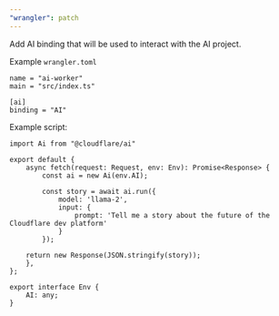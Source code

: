 ```yaml
---
"wrangler": patch
---
```


Add AI binding that will be used to interact with the AI project.

Example `wrangler.toml`

    name = "ai-worker"
    main = "src/index.ts"

    [ai]
    binding = "AI"

Example script:

    import Ai from "@cloudflare/ai"

    export default {
        async fetch(request: Request, env: Env): Promise<Response> {
            const ai = new Ai(env.AI);

            const story = await ai.run({
                model: 'llama-2',
                input: {
                    prompt: 'Tell me a story about the future of the Cloudflare dev platform'
                }
            });

        return new Response(JSON.stringify(story));
        },
    };

    export interface Env {
        AI: any;
    }

